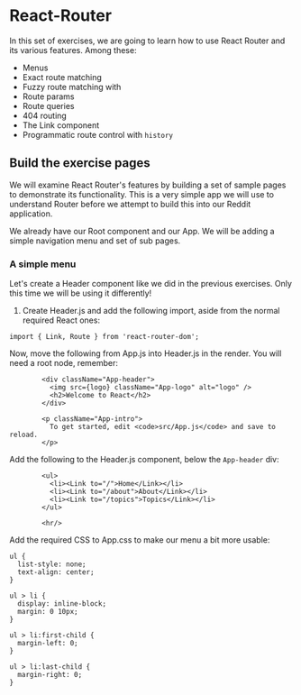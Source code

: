 # React-Router

In this set of exercises, we are going to learn how to use React Router and its various features. Among these:

* Menus
* Exact route matching
* Fuzzy route matching with <Switch>
* Route params
* Route queries
* 404 routing
* The Link component
* Programmatic route control with `history`

## Build the exercise pages

We will examine React Router's features by building a set of sample pages to demonstrate its functionality. This is a very simple app we will use to understand Router before we attempt to build this into our Reddit application.

We already have our Root component and our App. We will be adding a simple navigation menu and set of sub pages.

### A simple menu
Let's create a Header component like we did in the previous exercises. Only this time we will be using it differently!

1. Create Header.js and add the following import, aside from the normal required React ones:
```
import { Link, Route } from 'react-router-dom';
```

Now, move the following from App.js into Header.js in the render. You will need a root node, remember:
```
        <div className="App-header">
          <img src={logo} className="App-logo" alt="logo" />
          <h2>Welcome to React</h2>
        </div>

        <p className="App-intro">
          To get started, edit <code>src/App.js</code> and save to reload.
        </p>
```

Add the following to the Header.js component, below the `App-header` div:
```
        <ul>
          <li><Link to="/">Home</Link></li>
          <li><Link to="/about">About</Link></li>
          <li><Link to="/topics">Topics</Link></li>
        </ul>

        <hr/>
```

Add the required CSS to App.css to make our menu a bit more usable:
```
ul {
  list-style: none;
  text-align: center;
}

ul > li {
  display: inline-block;
  margin: 0 10px;
}

ul > li:first-child {
  margin-left: 0;
}

ul > li:last-child {
  margin-right: 0;
}
```